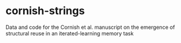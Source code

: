 # cornish-strings
Data and code for the Cornish et al. manuscript on the emergence of structural reuse in an iterated-learning memory task
